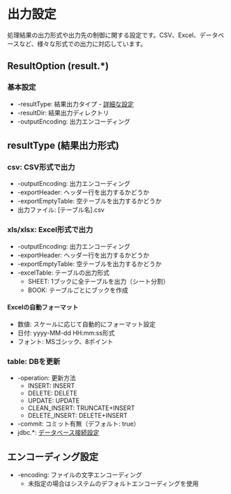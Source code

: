 # 出力設定

処理結果の出力形式や出力先の制御に関する設定です。CSV、Excel、データベースなど、様々な形式での出力に対応しています。

## ResultOption (result.*)

### 基本設定
* -resultType: 結果出力タイプ - [詳細な設定](#resulttype-結果出力形式)
* -resultDir: 結果出力ディレクトリ
* -outputEncoding: 出力エンコーディング

## resultType (結果出力形式)

### csv: CSV形式で出力
* -outputEncoding: 出力エンコーディング
* -exportHeader: ヘッダー行を出力するかどうか
* -exportEmptyTable: 空テーブルを出力するかどうか
* 出力ファイル: [テーブル名].csv

### xls/xlsx: Excel形式で出力
* -outputEncoding: 出力エンコーディング
* -exportHeader: ヘッダー行を出力するかどうか
* -exportEmptyTable: 空テーブルを出力するかどうか
* -excelTable: テーブルの出力形式
  - SHEET: 1ブックに全テーブルを出力（シート分割）
  - BOOK: テーブルごとにブックを作成

#### Excelの自動フォーマット
* 数値: スケールに応じて自動的にフォーマット設定
* 日付: yyyy-MM-dd HH:mm:ss形式
* フォント: MSゴシック、8ポイント

### table: DBを更新
* -operation: 更新方法
  - INSERT: INSERT
  - DELETE: DELETE
  - UPDATE: UPDATE
  - CLEAN_INSERT: TRUNCATE+INSERT
  - DELETE_INSERT: DELETE+INSERT
* -commit: コミット有無（デフォルト: true）
* jdbc.*: [データベース接続設定](03-jdbc.md#jdbc-データベース接続設定)

## エンコーディング設定
* -encoding: ファイルの文字エンコーディング
  - 未指定の場合はシステムのデフォルトエンコーディングを使用